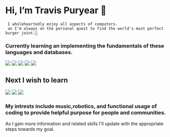  # Hi, I’m Travis Puryear 🤘 
     
     I wholeheartedly enjoy all aspects of computers.
     an I'm always on the personal quest to find the world's most perfect burger joint.🍔
     


 

### Currently learning an implementing the fundamentals of these languages and databases.
   <img src="https://img.icons8.com/color/50/000000/javascript--v1.png"/> <img src="https://img.icons8.com/color/48/000000/nodejs.png"/> <img src="https://img.icons8.com/office/40/000000/react.png"/> <img src="https://img.icons8.com/color/48/000000/mongodb.png"/> <img src="https://img.icons8.com/color/48/000000/mysql-logo.png"/>

## Next I wish to learn 
<img src="https://img.icons8.com/color/48/000000/python--v1.png"/> <img src="https://img.icons8.com/color/48/000000/java-coffee-cup-logo--v1.png"/> <img src="https://img.icons8.com/color/48/000000/c-plus-plus-logo.png"/>

### My intrests include music,robotics, and functional usage of coding to provide helpful purpose for people and communities. 

As I gain more information and related skills I'll update with the appropriate steps towards my goal. 

<!---
Erebus009/Erebus009 is a ✨ special ✨ repository because its `README.md` (this file) appears on your GitHub profile.
You can click the Preview link to take a look at your changes.
--->

